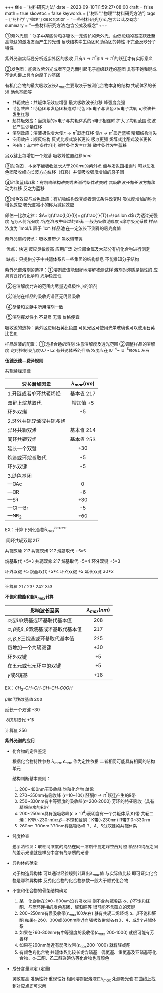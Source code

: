 +++
title = '材料研究方法'
date = 2023-09-10T11:59:27+08:00
draft = false
math = true
showtoc = false
keywords = ["材料","物理","材料研究方法"]
tags = ["材料学","物理"]
description = "一些材料研究方法,包含公式及概念"
summary = "一些材料研究方法,包含公式及概念"
+++

①紫外光谱：分子中某些价电子吸收一定波长的紫外光，由低能级的基态跃迁至高能级的激发态而产生的光谱		反映结构中生色团和助色团的特性 不完全反映分子特性

紫外光谱实际是分析近紫外区的吸收 只有$n\rightarrow \pi^*$和$\pi \rightarrow \pi^*$的跃迁才有实际意义

②发色团：能吸收紫外光或者可见光而引起电子能级跃迁的基团 具有不饱和键或不饱和键上具有杂原子的基团

有机化合物的最大吸收波长$\lambda_{max}$主要取决于被测化合物本身的结构 共轭体系的长短 助色基团等

* 共轭效应：共轭体系效应增强 最大吸收波长红移 峰强度变强
* 助色效应：助色团与发色团相连时 助色团$n$电子与发色团$\pi$电子共轭 可使波长发生红移
* 超共轭效应：当烷基的$\sigma$电子与共轭体系的$\pi$电子相连时 扩大了共轭范围 使波长产生少量红移
* 溶剂效应：溶液极性增大使$\pi \rightarrow \pi^*$跃迁红移 使$n \rightarrow \pi^*$跃迁蓝移 精细结构消失
* 空间效应：顺反结构 反式比顺式波长更长 吸收更强  烯醇式比酮式波长更长
* PH值：与中性条件相比 碱性条件发生红移 酸性条件发生蓝移

另双键上每增加一个烷基 吸收峰位置红移$5nm$

③助色团：本身不能吸收波长大于$200nm$的紫外光 但与发色团相连时 可以使发色团吸收峰向长波方向位移（红移）并使吸收强度增加的原子团

④红移蓝(紫)移：有机物结构改变或者测试条件改变时 其吸收波长向长波方向移动为红移 反之为蓝移

⑤增色效应与减色效应：有机物结构改变或者测试条件改变时 吸光度增加的称为增色效应 吸光度减小的称为减色效应

郎伯—比尔定律：$A=lg(\frac{I_0}{I})=lg(\frac{1}{T})=\epsilon cl$	$I$为透过光强度	$I_0$为入射光强度	$l$光在溶液中经过的距离 一般为吸收池厚度	$\epsilon$摩尔吸光系数 样品浓度为 1mol/L 置于 1cm 样品池 在一定波长下测得的吸光度值

紫外光谱的特点：吸收谱带少 吸收谱带宽

​					优点：快速 反应灵敏度高 应用广泛 对全部金属及大部分有机化合物进行测定

​					缺点：只提供分子中共轭体系和一些集团的结构信息 不能推知分子结构

紫外光谱溶剂的选择：①溶剂应该能很好地溶解被测试样 溶剂对溶质是惰性的 应具有良好的化学和									   光学稳定性

​									   ②在溶解度允许的范围内尽量选择极性小的溶剂

​									   ③溶剂在样品的吸收光谱区无明显吸收

​									   ④尽量和文献中所用溶剂一致

​									   ⑤溶剂挥发性小 不易燃 无毒 价格便宜

吸收池的选择：紫外区使用石英比色皿 可见光区可使用光学玻璃也可以使用石英比色皿

样品溶液的配置：①选择合适的溶剂 注意溶解度及透光范围 ②调整样品的溶解度 定时控制吸光度0.7~1.2 有共轭体系的样品 浓度应在$10^{-4}$~$10^{-5}mol/L$ 左右

**伍德沃德—费泽规则**

共轭烯烃规律

| 波长增加因素             | $\lambda _{max}(nm)$ |
| ------------------------ | :------------------: |
| 1.开链或者单环共轭烯烃   |      基本值 217      |
| 双键上烷基取代           |      增加值 +5       |
| 环外双烯                 |          +5          |
| 2.环外共轭双烯或共轭多烯 |                      |
| 异环共轭双烯             |      基本值 214      |
| 同环共轭双烯             |      基本值 253      |
| 延长一个双键             |         +30          |
| 烷基或环烷基取代         |          +5          |
| 环外双键                 |          +5          |
| 3.助色基团               |                      |
| —OAc                     |          0           |
| —OR                      |          +6          |
| —SR                      |         +30          |
| —Cl    —Br               |          +5          |
| —NR$_2$                  |         +60          |

EX：计算下列化合物$\lambda _{max} ^{hexane}$

​																																 同环共轭双烯	217

 共轭双烯	217																	共轭双烯	217			   烷基取代	+5*5

 烷基取代	+5*3					共轭双烯	217					烷基取代	+5\*4			环外双键	+5\*3

 环外双键	+5			 		   烷基取代	+5\*4	   			环外双键	+5				延长双键	30*2

---

计算值 	    217							             237										242						  		353



**不饱和羧酯和酯$\lambda_{max}$计算**

| 影响波长因素                                         | $\lambda _{max}(nm)$ |
| ---------------------------------------------------- | :------------------: |
| $\alpha$或$\beta$单烷基或环基取代基本值              |         208          |
| $\alpha,\beta$或$\beta ,\beta$双烷基或环基取代基本值 |         217          |
| $\alpha, \beta,\beta$三烷基或环基取代基本值          |         225          |
| 每增加一个共轭双键                                   |         +30          |
| 环外双键                                             |          +5          |
| 在五元或七元环中的双键                               |          +5          |
| $\gamma$或$\delta$烷基                               |         +18          |

EX：$CH_3$-$CH$=$CH$-$CH$=$CH$-$COOH$

$\beta$取代羧酸基值	208

  延长一个双键	+30

​        $\delta$烷基取代	+18

计算值				  256

**紫外光谱的应用**

* 化合物的定性鉴定

  根据化合物特性参数 $\lambda_{max}$ $\epsilon_{max}$ 作为定性依据  二者相同可能具有相同的结构单元

  结构判断基本原则：

  1. 200~400nm无吸收峰 饱和化合物 单烯
  2. 270~350nm有吸收峰 ($\epsilon$=10~100) 醛酮$n \rightarrow \pi^*$跃迁产生的R带
  3. 250~300nm有中等强度的吸收峰($\epsilon$=200-2000) 芳环的特征吸收（具有精细结构的B带）
  4. 200~250nm具有强吸收峰($\epsilon \geq10^4$)表明含有一个共轭体系(K)带 共轭二烯：K带(~230nm)$\alpha . \beta$—不饱和醛酮：K带(~230nm) R带310~330nm
  5. 260nm 300nm 330nm有强吸收峰 3，4，5分双键的共轭体系

* 纯度检查

  差示法检测：取相同浓度的纯品在同一溶剂中测定昨空白对照 样品和纯品之间的差示光谱就是样品中含有的杂质的光谱

* 异构体的确定

  对于构造异构体 可以通过经验规则计算出$\lambda_{max}$值 与实际值比较 即可证实化合物是哪种异构体 反式化合物的化合物参数一般大于顺式化合物

* 不饱和化合物的骨架结构确定

  1. 某一化合物在200~800nm没有吸收带 则不含共轭烯链 $\alpha 、\beta$不饱和醛酮、与苯环连接的发色基团、醛和酮等 很可能不含孤立的双键
  2. 200~250nm有强吸收带($\epsilon_{max}$100左右) 就有共轭二烯烃或 $\alpha 、\beta$不饱和醛酮 如果在260、300或330nm附近有强吸收带就各有3、4、或5个共轭体系
  3. 如果在260-300nm有中等强度的吸收带($\epsilon_{max}$ 200-1000) 就很可能有芳香环
  4. 如果在290nm附近有弱吸收带($\epsilon_{max}$200-1000) 就有醛或酮
  5. 有颜色的化合物 共轭体系比较长或含硝基、偶氮基、重氮基及亚硝基等化合物、$\alpha$-二酮、乙二醛及碘仿等化合物也有颜色

* 成分含量测定 (定量)

  灵敏度高 准确性好 重现性好  相同溶剂配溶液在$\lambda_{max}$ 处测吸光值 在曲线上找到对应点即可求解